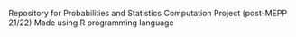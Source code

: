 Repository for Probabilities and Statistics Computation Project (post-MEPP 21/22)
Made using R programming language
